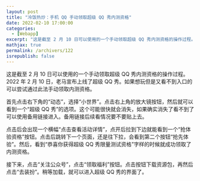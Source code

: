```yaml
---
layout: post
title: "冷饭热炒：手机 QQ 手动领取超级 QQ 秀内测资格"
date: 2022-02-10 17:00:00
categories: 
  - [Webapp]
excerpt: "这是截至 2 月 10 日可以使用的一个手动领取超级 QQ 秀内测资格的操作过程。如果想玩但是又看不到入口的可以尝试通过此法手动领取内测资格。"
mathjax: true
permalink: /archivers/122
isrepublish: false
---
```



这是截至 2 月 10 日可以使用的一个手动领取超级 QQ 秀内测资格的操作过程。2022 年 2 月 10 日，老马宣布上线了超级 QQ 秀。如果想玩但是又看不到入口的可以尝试通过此法手动领取内测资格。

首先点击右下角的“动态”，选择“小世界”。点击右上角的放大镜按钮，然后就可以看到一个“超级 QQ 秀”的选项。这个可能很快就会消失，如果确实消失了看不到了可以使用备用链接进入。备用链接后续看情况要不要贴上去。

点击后会出现一个横幅“点击查看活动详情”，点开后拉到下边就能看到一个“抢体验资格”按钮。点击后跳转下一个页面，还是往下拉，会看到第二个按钮“抢先体验”。然后，看到“恭喜你获得超级 QQ 秀限量测试资格”字样的时候就成功领取了内测资格。

接下来，点击“关注公众号”，点击“领取福利”按钮。点击按钮下载资源包，再然后点击“去装扮”。稍等加载，就可以进入超级 QQ 秀的界面了。